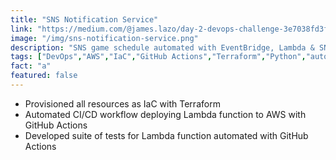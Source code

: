 ```yaml
---
title: "SNS Notification Service"
link: "https://medium.com/@james.lazo/day-2-devops-challenge-3e7038fd3f58"
image: "/img/sns-notification-service.png"
description: "SNS game schedule automated with EventBridge, Lambda & SNS"
tags: ["DevOps","AWS","IaC","GitHub Actions","Terraform","Python","automation","CI/CD","SNS", "EventBridge"]
fact: "a"
featured: false
---
```


- Provisioned all resources as IaC with Terraform
- Automated CI/CD workflow deploying Lambda function to AWS with GitHub Actions
- Developed suite of tests for Lambda function automated with GitHub Actions
